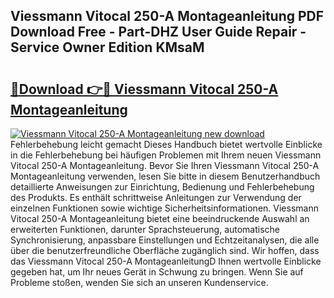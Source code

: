 ## Viessmann Vitocal 250-A Montageanleitung PDF Download Free - Part-DHZ User Guide Repair - Service Owner Edition KMsaM

# <h2><a href="http://df8ri0i.blite.top/?on=Viessmann+Vitocal+250-A+Montageanleitung">🔗Download 👉🔴 Viessmann Vitocal 250-A Montageanleitung</a></h2>

[![Viessmann Vitocal 250-A Montageanleitung new download](https://i.imgur.com/lujVjoI.png)](http://df8ri0i.blite.top/?on=Viessmann+Vitocal+250-A+Montageanleitung)
Fehlerbehebung leicht gemacht Dieses Handbuch bietet wertvolle Einblicke in die Fehlerbehebung bei häufigen Problemen mit Ihrem neuen Viessmann Vitocal 250-A Montageanleitung. Bevor Sie Ihren Viessmann Vitocal 250-A Montageanleitung verwenden, lesen Sie bitte in diesem Benutzerhandbuch detaillierte Anweisungen zur Einrichtung, Bedienung und Fehlerbehebung des Produkts. Es enthält schrittweise Anleitungen zur Verwendung der einzelnen Funktionen sowie wichtige Sicherheitsinformationen. Viessmann Vitocal 250-A Montageanleitung bietet eine beeindruckende Auswahl an erweiterten Funktionen, darunter Sprachsteuerung, automatische Synchronisierung, anpassbare Einstellungen und Echtzeitanalysen, die alle über die benutzerfreundliche Oberfläche zugänglich sind. Wir hoffen, dass das Viessmann Vitocal 250-A MontageanleitungD Ihnen wertvolle Einblicke gegeben hat, um Ihr neues Gerät in Schwung zu bringen. Wenn Sie auf Probleme stoßen, wenden Sie sich an unseren Kundenservice.
